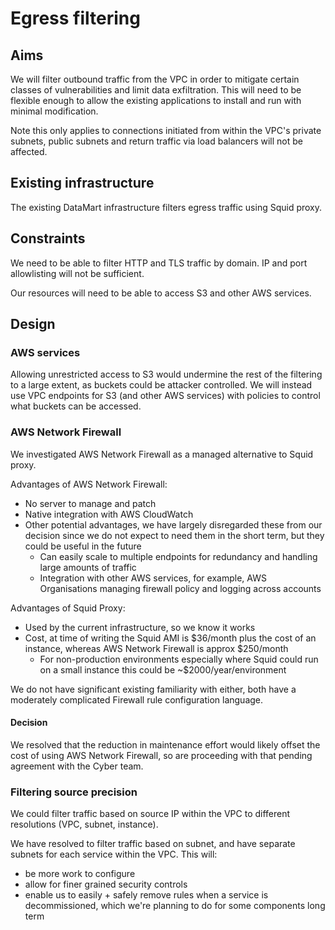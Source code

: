 # Egress filtering

## Aims

We will filter outbound traffic from the VPC in order to mitigate certain classes of vulnerabilities and limit data exfiltration.
This will need to be flexible enough to allow the existing applications to install and run with minimal modification.

Note this only applies to connections initiated from within the VPC's private subnets, public subnets and return traffic via load balancers will not be affected.

## Existing infrastructure

The existing DataMart infrastructure filters egress traffic using Squid proxy.

## Constraints

We need to be able to filter HTTP and TLS traffic by domain. IP and port allowlisting will not be sufficient.

Our resources will need to be able to access S3 and other AWS services.

## Design

### AWS services

Allowing unrestricted access to S3 would undermine the rest of the filtering to a large extent, as buckets could be attacker controlled.
We will instead use VPC endpoints for S3 (and other AWS services) with policies to control what buckets can be accessed.

### AWS Network Firewall

We investigated AWS Network Firewall as a managed alternative to Squid proxy.

Advantages of AWS Network Firewall:

* No server to manage and patch
* Native integration with AWS CloudWatch
* Other potential advantages, we have largely disregarded these from our decision since we do not expect to need them in the short term, but they could be useful in the future
  * Can easily scale to multiple endpoints for redundancy and handling large amounts of traffic
  * Integration with other AWS services, for example, AWS Organisations managing firewall policy and logging across accounts

Advantages of Squid Proxy:

* Used by the current infrastructure, so we know it works
* Cost, at time of writing the Squid AMI is $36/month plus the cost of an instance, whereas AWS Network Firewall is approx $250/month
  * For non-production environments especially where Squid could run on a small instance this could be ~$2000/year/environment

We do not have significant existing familiarity with either, both have a moderately complicated Firewall rule configuration language.

#### Decision

We resolved that the reduction in maintenance effort would likely offset the cost of using AWS Network Firewall, so are proceeding with that pending agreement with the Cyber team.

### Filtering source precision

We could filter traffic based on source IP within the VPC to different resolutions (VPC, subnet, instance).

We have resolved to filter traffic based on subnet, and have separate subnets for each service within the VPC.
This will:

* be more work to configure
* allow for finer grained security controls
* enable us to easily + safely remove rules when a service is decommissioned, which we're planning to do for some components long term
